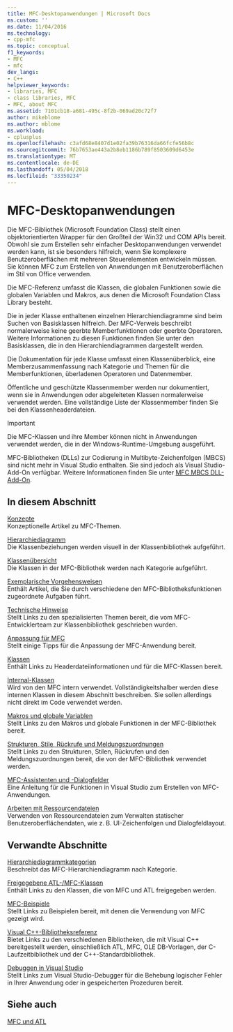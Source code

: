 ```yaml
---
title: MFC-Desktopanwendungen | Microsoft Docs
ms.custom: ''
ms.date: 11/04/2016
ms.technology:
- cpp-mfc
ms.topic: conceptual
f1_keywords:
- MFC
- mfc
dev_langs:
- C++
helpviewer_keywords:
- libraries, MFC
- class libraries, MFC
- MFC, about MFC
ms.assetid: 7101cb18-a681-495c-8f2b-069ad20c72f7
author: mikeblome
ms.author: mblome
ms.workload:
- cplusplus
ms.openlocfilehash: c3afd68e8407d1e02fa39b76316da66fcfe56b8c
ms.sourcegitcommit: 76b7653ae443a2b8eb1186b789f8503609d6453e
ms.translationtype: MT
ms.contentlocale: de-DE
ms.lasthandoff: 05/04/2018
ms.locfileid: "33350234"
---
```

# <a name="mfc-desktop-applications"></a>MFC-Desktopanwendungen
Die MFC-Bibliothek (Microsoft Foundation Class) stellt einen objektorientierten Wrapper für den Großteil der Win32 und COM APIs bereit. Obwohl sie zum Erstellen sehr einfacher Desktopanwendungen verwendet werden kann, ist sie besonders hilfreich, wenn Sie komplexere Benutzeroberflächen mit mehreren Steuerelementen entwickeln müssen. Sie können MFC zum Erstellen von Anwendungen mit Benutzeroberflächen im Stil von Office verwenden.  
  
 Die MFC-Referenz umfasst die Klassen, die globalen Funktionen sowie die globalen Variablen und Makros, aus denen die Microsoft Foundation Class Library besteht.  
  
 Die in jeder Klasse enthaltenen einzelnen Hierarchiendiagramme sind beim Suchen von Basisklassen hilfreich. Der MFC-Verweis beschreibt normalerweise keine geerbte Memberfunktionen oder geerbte Operatoren. Weitere Informationen zu diesen Funktionen finden Sie unter den Basisklassen, die in den Hierarchiendiagrammen dargestellt werden.  
  
 Die Dokumentation für jede Klasse umfasst einen Klassenüberblick, eine Memberzusammenfassung nach Kategorie und Themen für die Memberfunktionen, überladenen Operatoren und Datenmember.  
  
 Öffentliche und geschützte Klassenmember werden nur dokumentiert, wenn sie in Anwendungen oder abgeleiteten Klassen normalerweise verwendet werden. Eine vollständige Liste der Klassenmember finden Sie bei den Klassenheaderdateien.  
  
> [!IMPORTANT]
>  Die MFC-Klassen und ihre Member können nicht in Anwendungen verwendet werden, die in der Windows-Runtime-Umgebung ausgeführt.  
>   
>  MFC-Bibliotheken (DLLs) zur Codierung in Multibyte-Zeichenfolgen (MBCS) sind nicht mehr in Visual Studio enthalten. Sie sind jedoch als Visual Studio-Add-On verfügbar. Weitere Informationen finden Sie unter [MFC MBCS DLL-Add-On](mfc-mbcs-dll-add-on.md).  
  
## <a name="in-this-section"></a>In diesem Abschnitt  
 [Konzepte](mfc-concepts.md)  
 Konzeptionelle Artikel zu MFC-Themen.  
  
 [Hierarchiediagramm](hierarchy-chart.md)  
 Die Klassenbeziehungen werden visuell in der Klassenbibliothek aufgeführt.  
  
 [Klassenübersicht](class-library-overview.md)  
 Die Klassen in der MFC-Bibliothek werden nach Kategorie aufgeführt.  
  
 [Exemplarische Vorgehensweisen](walkthroughs-mfc.md)  
 Enthält Artikel, die Sie durch verschiedene den MFC-Bibliotheksfunktionen zugeordnete Aufgaben führt.  
  
 [Technische Hinweise](mfc-technical-notes.md)  
 Stellt Links zu den spezialisierten Themen bereit, die vom MFC-Entwicklerteam zur Klassenbibliothek geschrieben wurden.  
  
 [Anpassung für MFC](customization-for-mfc.md)  
 Stellt einige Tipps für die Anpassung der MFC-Anwendung bereit.  
  
 [Klassen](reference/mfc-classes.md)  
 Enthält Links zu Headerdateiinformationen und für die MFC-Klassen bereit.  
  
 [Internal-Klassen](reference/internal-classes.md)  
 Wird von den MFC intern verwendet. Vollständigkeitshalber werden diese internen Klassen in diesem Abschnitt beschreiben. Sie sollen allerdings nicht direkt im Code verwendet werden.  
  
 [Makros und globale Variablen](reference/mfc-macros-and-globals.md)  
 Stellt Links zu den Makros und globale Funktionen in der MFC-Bibliothek bereit.  
  
 [Strukturen, Stile, Rückrufe und Meldungszuordnungen](reference/structures-styles-callbacks-and-message-maps.md)  
 Stellt Links zu den Strukturen, Stilen, Rückrufen und den Meldungszuordnungen bereit, die von der MFC-Bibliothek verwendet werden.  
  
 [MFC-Assistenten und -Dialogfelder](reference/mfc-wizards-and-dialog-boxes.md)  
 Eine Anleitung für die Funktionen in Visual Studio zum Erstellen von MFC-Anwendungen.  
  
 [Arbeiten mit Ressourcendateien](../windows/working-with-resource-files.md)  
 Verwenden von Ressourcendateien zum Verwalten statischer Benutzeroberflächendaten, wie z. B. UI-Zeichenfolgen und Dialogfeldlayout.  
  
## <a name="related-sections"></a>Verwandte Abschnitte  
 [Hierarchiediagrammkategorien](hierarchy-chart-categories.md)  
 Beschreibt das MFC-Hierarchiendiagramm nach Kategorie.  
  
 [Freigegebene ATL-/MFC-Klassen](../atl-mfc-shared/atl-mfc-shared-classes.md)  
 Enthält Links zu den Klassen, die von MFC und ATL freigegeben werden.  
  
 [MFC-Beispiele](../visual-cpp-samples.md)  
 Stellt Links zu Beispielen bereit, mit denen die Verwendung von MFC gezeigt wird.  
  
 [Visual C++-Bibliotheksreferenz](../standard-library/cpp-standard-library-reference.md)  
 Bietet Links zu den verschiedenen Bibliotheken, die mit Visual C++ bereitgestellt werden, einschließlich ATL, MFC, OLE DB-Vorlagen, der C-Laufzeitbibliothek und der C++-Standardbibliothek.  
  
 [Debuggen in Visual Studio](/visualstudio/debugger/debugging-in-visual-studio.md)  
 Stellt Links zum Visual Studio-Debugger für die Behebung logischer Fehler in Ihrer Anwendung oder in gespeicherten Prozeduren bereit.  
  
## <a name="see-also"></a>Siehe auch  
 [MFC und ATL](mfc-and-atl.md)
